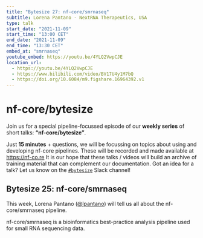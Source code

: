 ```yaml
---
title: "Bytesize 27: nf-core/smrnaseq"
subtitle: Lorena Pantano - NextRNA Therapeutics, USA
type: talk
start_date: "2021-11-09"
start_time: "13:00 CET"
end_date: "2021-11-09"
end_time: "13:30 CET"
embed_at: "smrnaseq"
youtube_embed: https://youtu.be/4YLQ2VwpCJE
location_url:
  - https://youtu.be/4YLQ2VwpCJE
  - https://www.bilibili.com/video/BV17U4y1M7bQ
  - https://doi.org/10.6084/m9.figshare.16964392.v1
---
```


# nf-core/bytesize

Join us for a special pipeline-focussed episode of our **weekly series** of short talks: **“nf-core/bytesize”**.

Just **15 minutes** + questions, we will be focussing on topics about using and developing nf-core pipelines.
These will be recorded and made available at <https://nf-co.re>
It is our hope that these talks / videos will build an archive of training material that can complement our documentation. Got an idea for a talk? Let us know on the [`#bytesize`](https://nfcore.slack.com/channels/bytesize) Slack channel!

## Bytesize 25: nf-core/smrnaseq

This week, Lorena Pantano ([@lpantano](https://github.com/lpantano/)) will tell us all about the nf-core/smrnaseq pipeline.

nf-core/smrnaseq is a bioinformatics best-practice analysis pipeline used for small RNA sequencing data.
